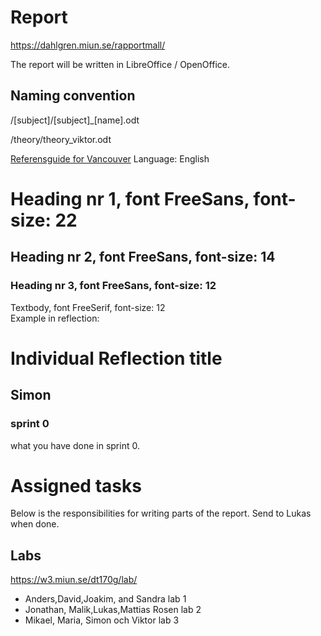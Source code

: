 # Report
https://dahlgren.miun.se/rapportmall/

The report will be written in LibreOffice / OpenOffice.

## Naming convention
/[subject]/[subject]_[name].odt

/theory/theory_viktor.odt

[Referensguide for Vancouver](https://tools.kib.ki.se/referensguide/vancouver/)
Language: English  
# Heading nr 1, font FreeSans,  font-size: 22
## Heading nr 2, font FreeSans,  font-size: 14
### Heading nr 3, font FreeSans,  font-size: 12
Textbody,     font FreeSerif, font-size: 12  
Example in reflection:
# Individual Reflection title
## Simon
### sprint 0
what you have done in sprint 0.

# Assigned tasks
Below is the responsibilities for writing parts of the report.
Send to Lukas when done.

## Labs
https://w3.miun.se/dt170g/lab/  

* Anders,David,Joakim, and Sandra lab 1
* Jonathan, Malik,Lukas,Mattias Rosen lab 2
* Mikael, Maria, Simon och Viktor lab 3

